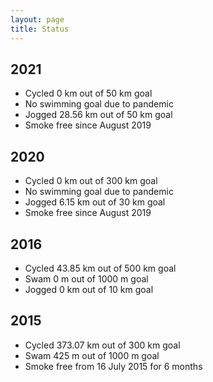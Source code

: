 ```yaml
---
layout: page
title: Status
---
```


## 2021

- Cycled 0 km out of 50 km goal
- No swimming goal due to pandemic
- Jogged 28.56 km out of 50 km goal
- Smoke free since August 2019

## 2020

- Cycled 0 km out of 300 km goal
- No swimming goal due to pandemic
- Jogged 6.15 km out of 30 km goal
- Smoke free since August 2019

## 2016

- Cycled 43.85 km out of 500 km goal
- Swam 0 m out of 1000 m goal
- Jogged 0 km out of 10 km goal

## 2015

- Cycled 373.07 km out of 300 km goal
- Swam 425 m out of 1000 m goal
- Smoke free from 16 July 2015 for 6 months

